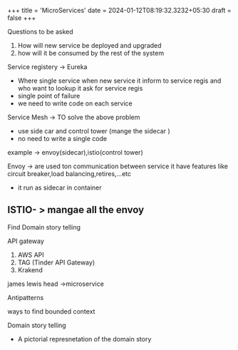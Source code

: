 +++
title = 'MicroServices'
date  = 2024-01-12T08:19:32.3232+05:30
draft = false
+++

Questions to be asked
1. How will new service be deployed and upgraded
2. how will it be consumed by the rest of the system

Service registery -> Eureka
- Where single service when new service it inform to service regis and who want to lookup it ask for service regis
- single point of failure
- we need to  write code on each service



Service Mesh -> TO solve the above problem
- use side car and control tower (mange the sidecar )
- no need to write a single code

example -> envoy(sidecar),istio(control tower)


Envoy -> are used ton communication between service it have features like circuit breaker,load balancing,retires,...etc
- it run as sidecar in container

ISTIO- > mangae all  the envoy 
- 




Find 
Domain story telling


API gateway
1. AWS API 
2. TAG (Tinder API Gateway)
3. Krakend

james lewis head ->microservice 

Antipatterns


ways to find bounded context
 
 Domain story telling
 - A pictorial represnetation of the domain story


